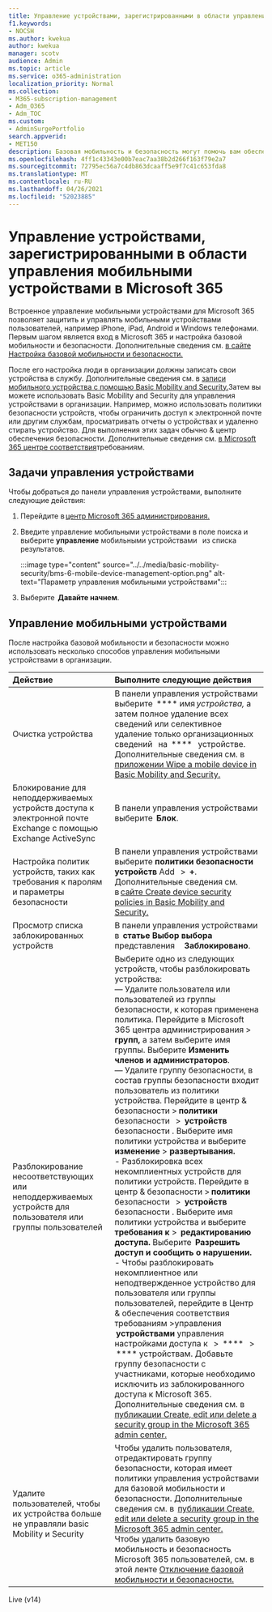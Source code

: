 ```yaml
---
title: Управление устройствами, зарегистрированными в области управления мобильными устройствами в Microsoft 365
f1.keywords:
- NOCSH
ms.author: kwekua
author: kwekua
manager: scotv
audience: Admin
ms.topic: article
ms.service: o365-administration
localization_priority: Normal
ms.collection:
- M365-subscription-management
- Adm_O365
- Adm_TOC
ms.custom:
- AdminSurgePortfolio
search.appverid:
- MET150
description: Базовая мобильность и безопасность могут помочь вам обеспечить безопасность и управление мобильными устройствами.
ms.openlocfilehash: 4ff1c43343e00b7eac7aa38b2d266f163f79e2a7
ms.sourcegitcommit: 72795ec56a7c4db863dcaaff5e9f7c41c653fda8
ms.translationtype: MT
ms.contentlocale: ru-RU
ms.lasthandoff: 04/26/2021
ms.locfileid: "52023885"
---
```

# <a name="manage-devices-enrolled-in-mobile-device-management-in-microsoft-365"></a>Управление устройствами, зарегистрированными в области управления мобильными устройствами в Microsoft 365

Встроенное управление мобильными устройствами для Microsoft 365 позволяет защитить и управлять мобильными устройствами пользователей, например iPhone, iPad, Android и Windows телефонами. Первым шагом является вход в Microsoft 365 и настройка базовой мобильности и безопасности. Дополнительные сведения см. [в сайте Настройка базовой мобильности и безопасности.](set-up.md)

После его настройка люди в организации должны записать свои устройства в службу. Дополнительные сведения см. в [записи мобильного устройства с помощью Basic Mobility and Security.](enroll-your-mobile-device.md)Затем вы можете использовать Basic Mobility and Security для управления устройствами в организации. Например, можно использовать политики безопасности устройств, чтобы ограничить доступ к электронной почте или другим службам, просматривать отчеты о устройствах и удаленно стирать устройство. Для выполнения этих задач обычно & центр обеспечения безопасности. Дополнительные сведения см. [в Microsoft 365 центре соответствия](../../compliance/microsoft-365-compliance-center.md)требованиям.

## <a name="device-management-tasks"></a>Задачи управления устройствами

Чтобы добраться до панели управления устройствами, выполните следующие действия:

1. Перейдите в [центр Microsoft 365 администрирования.](../../admin/admin-overview/about-the-admin-center.md)

2. Введите управление мобильными устройствами в поле поиска и выберите **управление** мобильными устройствами   из списка результатов.

    :::image type="content" source="../../media/basic-mobility-security/bms-6-mobile-device-management-option.png" alt-text="Параметр управления мобильными устройствами":::

3. Выберите  **Давайте начнем**.

## <a name="manage-mobile-devices"></a>Управление мобильными устройствами

После настройка базовой мобильности и безопасности можно использовать несколько способов управления мобильными устройствами в организации.

|**Действие**|**Выполните следующие действия**|
|:----------------|:------------------------------------------------------------------------------|
|Очистка устройства |В панели управления устройствами выберите  **** имя *устройства,* а затем полное удаление всех сведений или селективное удаление только организационных сведений   на  ****   устройстве. Дополнительные сведения см. в [приложении Wipe a mobile device in Basic Mobility and Security.](wipe-mobile-device.md)|
|Блокирование для неподдерживаемых устройств доступа к электронной почте Exchange с помощью Exchange ActiveSync |В панели управления устройствами выберите  **Блок**. |
|Настройка политик устройств, таких как требования к паролям и параметры безопасности |В панели управления устройствами выберите **политики безопасности устройств** Add   >  **+**. Дополнительные сведения см. в [сайте Create device security policies in Basic Mobility and Security.](create-device-security-policies.md)|
|Просмотр списка заблокированных устройств  |В панели управления устройствами в  **статье Выбор выбора** представления     **Заблокировано**. |
|Разблокирование несоответствующих или неподдерживаемых устройств для пользователя или группы пользователей  |Выберите одно из следующих устройств, чтобы разблокировать устройства:<br/>— Удалите пользователя или пользователей из группы безопасности, к которая применена политика. Перейдите в Microsoft 365 центра администрирования > **групп,** а затем выберите имя группы. Выберите **Изменить членов и администраторов**.<br/>— Удалите группу безопасности, в состав группы безопасности входит пользователь из политики устройства. Перейдите в центр & безопасности > **политики** безопасности   >  **устройств** безопасности . Выберите имя политики устройства и выберите **изменение**  >  **развертывания.**<br/>- Разблокировка всех некомплиентных устройств для политики устройств. Перейдите в центр & безопасности > **политики** безопасности   >  **устройств** безопасности . Выберите имя политики устройства и выберите **требования к**  >  **редактированию доступа.** Выберите  **Разрешить доступ и сообщить о нарушении.**<br/>- Чтобы разблокировать некомплиентное или неподтвержденное устройство для пользователя или группы пользователей, перейдите в Центр & обеспечения соответствия требованиям >управления  **устройствами** управления настройками доступа к   >  ****   >  **** устройствам. Добавьте группу безопасности с участниками, которые необходимо исключить из заблокированного доступа к Microsoft 365. Дополнительные сведения см. в [публикации Create, edit или delete a security group in the Microsoft 365 admin center.](../../admin/email/create-edit-or-delete-a-security-group.md)|
|Удалите пользователей, чтобы их устройства больше не управляли basic Mobility и Security |Чтобы удалить пользователя, отредактировать группу безопасности, которая имеет политики управления устройствами для базовой мобильности и безопасности. Дополнительные сведения см. в  [публикации Create, edit или delete a security group in the Microsoft 365 admin center.](../../admin/email/create-edit-or-delete-a-security-group.md)<br/>Чтобы удалить базовую мобильность и безопасность Microsoft 365 пользователей, см. в этой ленте [Отключение базовой мобильности и безопасности.](turn-off.md)|

Live (v14)